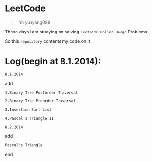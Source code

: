 # LeetCode

> I'm yunyang088 

These days I am studying on solving `LeetCode Online Juage` Problems 

So this `repository` contents my code on it 

# Log(begin at 8.1.2014):

`8.1.2014` 

add 
    
    1.Binary Tree Postorder Traversal 
    
    2.Binary Tree Preorder Traversal 
    
    3.Insertion Sort List 
    
    4.Pascal's Triangle II
    

`8.2.2014`

add
    
    Pascal's Triangle

end
